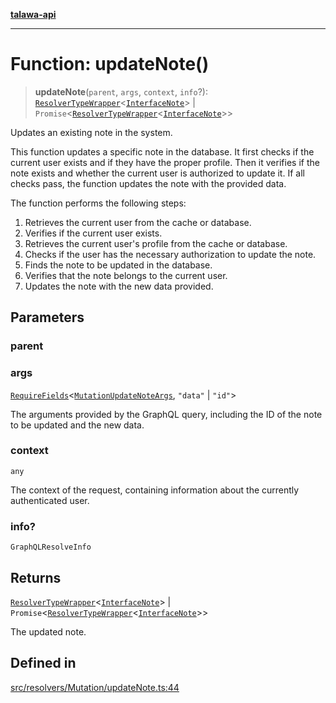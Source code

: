 [**talawa-api**](../../../../README.md)

***

# Function: updateNote()

> **updateNote**(`parent`, `args`, `context`, `info`?): [`ResolverTypeWrapper`](../../../../types/generatedGraphQLTypes/type-aliases/ResolverTypeWrapper.md)\<[`InterfaceNote`](../../../../models/Note/interfaces/InterfaceNote.md)\> \| `Promise`\<[`ResolverTypeWrapper`](../../../../types/generatedGraphQLTypes/type-aliases/ResolverTypeWrapper.md)\<[`InterfaceNote`](../../../../models/Note/interfaces/InterfaceNote.md)\>\>

Updates an existing note in the system.

This function updates a specific note in the database. It first checks if the current user
exists and if they have the proper profile. Then it verifies if the note exists and whether
the current user is authorized to update it. If all checks pass, the function updates the note
with the provided data.

The function performs the following steps:
1. Retrieves the current user from the cache or database.
2. Verifies if the current user exists.
3. Retrieves the current user's profile from the cache or database.
4. Checks if the user has the necessary authorization to update the note.
5. Finds the note to be updated in the database.
6. Verifies that the note belongs to the current user.
7. Updates the note with the new data provided.

## Parameters

### parent

### args

[`RequireFields`](../../../../types/generatedGraphQLTypes/type-aliases/RequireFields.md)\<[`MutationUpdateNoteArgs`](../../../../types/generatedGraphQLTypes/type-aliases/MutationUpdateNoteArgs.md), `"data"` \| `"id"`\>

The arguments provided by the GraphQL query, including the ID of the note to be updated and the new data.

### context

`any`

The context of the request, containing information about the currently authenticated user.

### info?

`GraphQLResolveInfo`

## Returns

[`ResolverTypeWrapper`](../../../../types/generatedGraphQLTypes/type-aliases/ResolverTypeWrapper.md)\<[`InterfaceNote`](../../../../models/Note/interfaces/InterfaceNote.md)\> \| `Promise`\<[`ResolverTypeWrapper`](../../../../types/generatedGraphQLTypes/type-aliases/ResolverTypeWrapper.md)\<[`InterfaceNote`](../../../../models/Note/interfaces/InterfaceNote.md)\>\>

The updated note.

## Defined in

[src/resolvers/Mutation/updateNote.ts:44](https://github.com/Suyash878/talawa-api/blob/f376d03c37e9acd046e7cc983947432c95f74442/src/resolvers/Mutation/updateNote.ts#L44)
